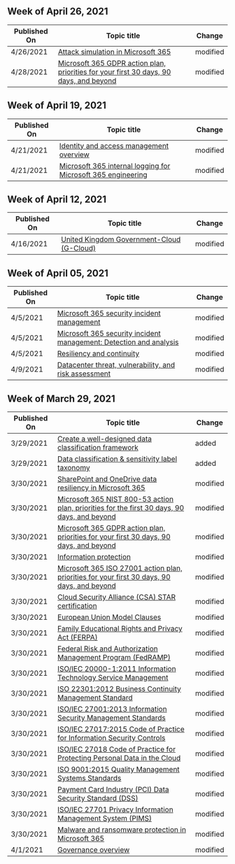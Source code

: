 <!-- This file is generated automatically each week. Changes made to this file will be overwritten.-->



## Week of April 26, 2021


| Published On |Topic title | Change |
|------|------------|--------|
| 4/26/2021 | [Attack simulation in Microsoft 365](/compliance/assurance/assurance-monitoring-and-testing) | modified |
| 4/28/2021 | [Microsoft 365 GDPR action plan, priorities for your first 30 days, 90 days, and beyond](/compliance/regulatory/gdpr-action-plan) | modified |


## Week of April 19, 2021


| Published On |Topic title | Change |
|------|------------|--------|
| 4/21/2021 | [Identity and access management overview](/compliance/assurance/assurance-identity-and-access-management) | modified |
| 4/21/2021 | [Microsoft 365 internal logging for Microsoft 365 engineering](/compliance/assurance/assurance-internal-logging) | modified |


## Week of April 12, 2021


| Published On |Topic title | Change |
|------|------------|--------|
| 4/16/2021 | [United Kingdom Government-Cloud (G-Cloud)](/compliance/regulatory/offering-g-cloud-uk) | modified |


## Week of April 05, 2021


| Published On |Topic title | Change |
|------|------------|--------|
| 4/5/2021 | [Microsoft 365 security incident management](/compliance/assurance/assurance-security-incident-management) | modified |
| 4/5/2021 | [Microsoft 365 security incident management: Detection and analysis](/compliance/assurance/assurance-sim-detection-analysis) | modified |
| 4/5/2021 | [Resiliency and continuity](/compliance/assurance/assurance-resiliency-and-continuity) | modified |
| 4/9/2021 | [Datacenter threat, vulnerability, and risk assessment](/compliance/assurance/assurance-threat-vulnerability-risk-assessment) | modified |


## Week of March 29, 2021


| Published On |Topic title | Change |
|------|------------|--------|
| 3/29/2021 | [Create a well-designed data classification framework](/compliance/assurance/assurance-create-data-classification-framework) | added |
| 3/29/2021 | [Data classification & sensitivity label taxonomy](/compliance/assurance/assurance-data-classification-and-labels) | added |
| 3/30/2021 | [SharePoint and OneDrive data resiliency in Microsoft 365](/compliance/assurance/assurance-sharepoint-onedrive-data-resiliency) | modified |
| 3/30/2021 | [Microsoft 365 NIST 800-53 action plan, priorities for the first 30 days, 90 days, and beyond](/compliance/regulatory/nist-action-plan) | modified |
| 3/30/2021 | [Microsoft 365 GDPR action plan, priorities for your first 30 days, 90 days, and beyond](/compliance/regulatory/gdpr-action-plan) | modified |
| 3/30/2021 | [Information protection](/compliance/regulatory/gdpr-information-protection) | modified |
| 3/30/2021 | [Microsoft 365 ISO 27001 action plan, priorities for your first 30 days, 90 days, and beyond](/compliance/regulatory/iso-action-plan) | modified |
| 3/30/2021 | [Cloud Security Alliance (CSA) STAR certification](/compliance/regulatory/offering-csa-star-certification) | modified |
| 3/30/2021 | [European Union Model Clauses](/compliance/regulatory/offering-eu-model-clauses) | modified |
| 3/30/2021 | [Family Educational Rights and Privacy Act (FERPA)](/compliance/regulatory/offering-ferpa) | modified |
| 3/30/2021 | [Federal Risk and Authorization Management Program (FedRAMP)](/compliance/regulatory/offering-fedramp) | modified |
| 3/30/2021 | [ISO/IEC 20000-1:2011 Information Technology Service Management](/compliance/regulatory/offering-iso-20000-1-2011) | modified |
| 3/30/2021 | [ISO 22301:2012 Business Continuity Management Standard](/compliance/regulatory/offering-iso-22301) | modified |
| 3/30/2021 | [ISO/IEC 27001:2013 Information Security Management Standards](/compliance/regulatory/offering-iso-27001) | modified |
| 3/30/2021 | [ISO/IEC 27017:2015 Code of Practice for Information Security Controls](/compliance/regulatory/offering-iso-27017) | modified |
| 3/30/2021 | [ISO/IEC 27018 Code of Practice for Protecting Personal Data in the Cloud](/compliance/regulatory/offering-iso-27018) | modified |
| 3/30/2021 | [ISO 9001:2015 Quality Management Systems Standards](/compliance/regulatory/offering-iso-9001) | modified |
| 3/30/2021 | [Payment Card Industry (PCI) Data Security Standard (DSS)](/compliance/regulatory/offering-pci-dss) | modified |
| 3/30/2021 | [ISO/IEC 27701 Privacy Information Management System (PIMS)](/compliance/regulatory/offering-iso-27701) | modified |
| 3/30/2021 | [Malware and ransomware protection in Microsoft 365](/compliance/assurance/assurance-malware-and-ransomware-protection) | modified |
| 4/1/2021 | [Governance overview](/compliance/assurance/assurance-governance) | modified |
